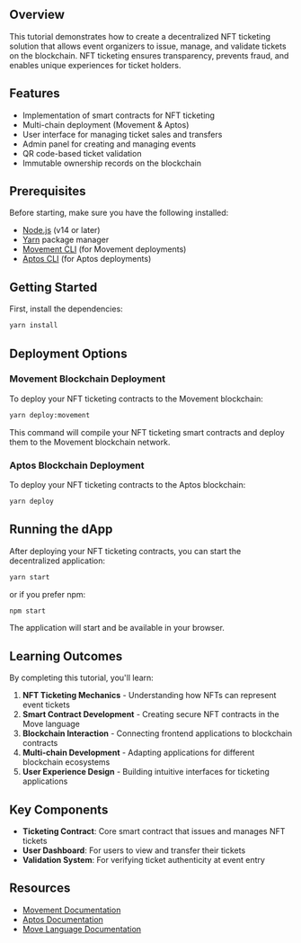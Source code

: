 ## Overview

This tutorial demonstrates how to create a decentralized NFT ticketing solution that allows event organizers to issue, manage, and validate tickets on the blockchain. NFT ticketing ensures transparency, prevents fraud, and enables unique experiences for ticket holders.

## Features

- Implementation of smart contracts for NFT ticketing
- Multi-chain deployment (Movement & Aptos)
- User interface for managing ticket sales and transfers
- Admin panel for creating and managing events
- QR code-based ticket validation
- Immutable ownership records on the blockchain

## Prerequisites

Before starting, make sure you have the following installed:
- [Node.js](https://nodejs.org/) (v14 or later)
- [Yarn](https://yarnpkg.com/) package manager
- [Movement CLI](https://docs.movementlabs.xyz/) (for Movement deployments)
- [Aptos CLI](https://aptos.dev/en/build/cli) (for Aptos deployments)

## Getting Started

First, install the dependencies:

```bash
yarn install
```

## Deployment Options

### Movement Blockchain Deployment

To deploy your NFT ticketing contracts to the Movement blockchain:

```bash
yarn deploy:movement
```

This command will compile your NFT ticketing smart contracts and deploy them to the Movement blockchain network.

### Aptos Blockchain Deployment

To deploy your NFT ticketing contracts to the Aptos blockchain:

```bash
yarn deploy
```

## Running the dApp

After deploying your NFT ticketing contracts, you can start the decentralized application:

```bash
yarn start
```

or if you prefer npm:

```bash
npm start
```

The application will start and be available in your browser.

## Learning Outcomes

By completing this tutorial, you'll learn:

1. **NFT Ticketing Mechanics** - Understanding how NFTs can represent event tickets
2. **Smart Contract Development** - Creating secure NFT contracts in the Move language
3. **Blockchain Interaction** - Connecting frontend applications to blockchain contracts
4. **Multi-chain Development** - Adapting applications for different blockchain ecosystems
5. **User Experience Design** - Building intuitive interfaces for ticketing applications

## Key Components

- **Ticketing Contract**: Core smart contract that issues and manages NFT tickets
- **User Dashboard**: For users to view and transfer their tickets
- **Validation System**: For verifying ticket authenticity at event entry

## Resources

- [Movement Documentation](https://docs.movementlabs.xyz/)
- [Aptos Documentation](https://aptos.dev/)
- [Move Language Documentation](https://move-language.github.io/move/)
